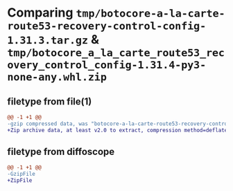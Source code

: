 # Comparing `tmp/botocore-a-la-carte-route53-recovery-control-config-1.31.3.tar.gz` & `tmp/botocore_a_la_carte_route53_recovery_control_config-1.31.4-py3-none-any.whl.zip`

## filetype from file(1)

```diff
@@ -1 +1 @@
-gzip compressed data, was "botocore-a-la-carte-route53-recovery-control-config-1.31.3.tar", last modified: Fri Jul 14 01:46:37 2023, max compression
+Zip archive data, at least v2.0 to extract, compression method=deflate
```

## filetype from diffoscope

```diff
@@ -1 +1 @@
-GzipFile
+ZipFile
```

